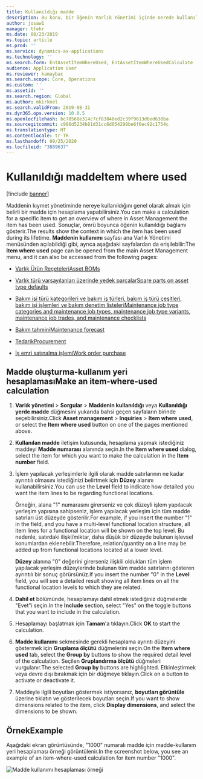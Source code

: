```yaml
---
title: Kullanıldığı madde
description: Bu konu, bir öğenin Varlık Yönetimi içinde nerede kullanıldığını açıklar.
author: josaw1
manager: tfehr
ms.date: 08/23/2019
ms.topic: article
ms.prod: ''
ms.service: dynamics-ax-applications
ms.technology: ''
ms.search.form: EntAssetItemWhereUsed, EntAssetItemWhereUsedCalculate
audience: Application User
ms.reviewer: kamaybac
ms.search.scope: Core, Operations
ms.custom: ''
ms.assetid: ''
ms.search.region: Global
ms.author: mkirknel
ms.search.validFrom: 2019-08-31
ms.dyn365.ops.version: 10.0.5
ms.openlocfilehash: bc78568e314c7cf83848ed2c39f9613d6ed638ba
ms.sourcegitcommit: c986d5234b81d31cc6d054298be6f6ec92c1754c
ms.translationtype: HT
ms.contentlocale: tr-TR
ms.lasthandoff: 09/25/2020
ms.locfileid: "3889637"
---
```

# <a name="item-where-used"></a><span data-ttu-id="9a3d2-103">Kullanıldığı madde</span><span class="sxs-lookup"><span data-stu-id="9a3d2-103">Item where used</span></span>

[!include [banner](../../includes/banner.md)]

 

<span data-ttu-id="9a3d2-104">Maddenin kıymet yönetiminde nereye kullanıldığını genel olarak almak için belirli bir madde için hesaplama yapabilirsiniz.</span><span class="sxs-lookup"><span data-stu-id="9a3d2-104">You can make a calculation for a specific item to get an overview of where in Asset Management the item has been used.</span></span> <span data-ttu-id="9a3d2-105">Sonuçlar, ömrü boyunca öğenin kullanıldığı bağlamı gösterir.</span><span class="sxs-lookup"><span data-stu-id="9a3d2-105">The results show the context in which the item has been used during its lifetime.</span></span> <span data-ttu-id="9a3d2-106">**Maddenin kullanımı** sayfası ana Varlık Yönetimi menüsünden açılabildiği gibi, ayrıca aşağıdaki sayfalardan da erişilebilir:</span><span class="sxs-lookup"><span data-stu-id="9a3d2-106">The **Item where used** page can be opened from the main Asset Management menu, and it can also be accessed from the following pages:</span></span>

- [<span data-ttu-id="9a3d2-107">Varlık Ürün Reçeteleri</span><span class="sxs-lookup"><span data-stu-id="9a3d2-107">Asset BOMs</span></span>](../objects/object-BOM.md)

- [<span data-ttu-id="9a3d2-108">Varlık türü varsayılanları üzerinde yedek parçalar</span><span class="sxs-lookup"><span data-stu-id="9a3d2-108">Spare parts on asset type defaults</span></span>](../setup-for-objects/object-types.md#spare-parts-on-the-asset-type-setup)

- [<span data-ttu-id="9a3d2-109">Bakım işi türü kategorileri ve bakım iş türleri, bakım iş türü çeşitleri, bakım işi işlemleri ve bakım denetim listeleri</span><span class="sxs-lookup"><span data-stu-id="9a3d2-109">Maintenance job type categories and maintenance job types, maintenance job type variants, maintenance job trades, and maintenance checklists</span></span>](../setup-for-work-orders/job-groups-and-job-types-variants-trades-and-checklists.md)

- [<span data-ttu-id="9a3d2-110">Bakım tahmini</span><span class="sxs-lookup"><span data-stu-id="9a3d2-110">Maintenance forecast</span></span>](../work-orders/maintenance-forecasts.md)

- [<span data-ttu-id="9a3d2-111">Tedarik</span><span class="sxs-lookup"><span data-stu-id="9a3d2-111">Procurement</span></span>](../work-orders/procurement.md)

- [<span data-ttu-id="9a3d2-112">İş emri satınalma işlemi</span><span class="sxs-lookup"><span data-stu-id="9a3d2-112">Work order purchase</span></span>](../work-orders/procurement.md)

## <a name="make-an-item-where-used-calculation"></a><span data-ttu-id="9a3d2-113">Madde oluşturma-kullanım yeri hesaplaması</span><span class="sxs-lookup"><span data-stu-id="9a3d2-113">Make an item-where-used calculation</span></span>

1. <span data-ttu-id="9a3d2-114">**Varlık yönetimi** > **Sorgular** > **Maddenin kullanıldığı** veya **Kullanıldığı yerde madde** düğmesini yukarıda bahsi geçen sayfaların birinde seçebilirsiniz.</span><span class="sxs-lookup"><span data-stu-id="9a3d2-114">Click **Asset management** > **Inquiries** > **Item where used**, or select the **Item where used** button on one of the pages mentioned above.</span></span>

2. <span data-ttu-id="9a3d2-115">**Kullanılan madde** iletişim kutusunda, hesaplama yapmak istediğiniz maddeyi **Madde numarası** alanında seçin.</span><span class="sxs-lookup"><span data-stu-id="9a3d2-115">In the **Item where used** dialog, select the item for which you want to make the calculation in the **Item number** field.</span></span>

3. <span data-ttu-id="9a3d2-116">İşlem yapılacak yerleşimlerle ilgili olarak madde satırlarının ne kadar ayrıntılı olmasını istediğinizi belirtmek için **Düzey** alanını kullanabilirsiniz.</span><span class="sxs-lookup"><span data-stu-id="9a3d2-116">You can use the **Level** field to indicate how detailed you want the item lines to be regarding functional locations.</span></span> 

    <span data-ttu-id="9a3d2-117">Örneğin, alana "1" numarasını girerseniz ve çok düzeyli işlem yapılacak yerleşim yapısına sahipseniz, işlem yapılacak yerleşim için tüm madde satırları üst düzeyde gösterilir.</span><span class="sxs-lookup"><span data-stu-id="9a3d2-117">For example, if you insert the number "1" in the field, and you have a multi-level functional location structure, all item lines for a functional location will be shown on the top level.</span></span> <span data-ttu-id="9a3d2-118">Bu nedenle, satırdaki ilişki/miktar, daha düşük bir düzeyde bulunan işlevsel konumlardan eklenebilir.</span><span class="sxs-lookup"><span data-stu-id="9a3d2-118">Therefore, relation/quantity on a line may be added up from functional locations located at a lower level.</span></span> 
    
    <span data-ttu-id="9a3d2-119">**Düzey** alanına "0" değerini girerseniz ilişkili oldukları tüm işlem yapılacak yerleşim düzeylerinde bulunan tüm madde satırlarını gösteren ayrıntılı bir sonuç görürsünüz.</span><span class="sxs-lookup"><span data-stu-id="9a3d2-119">If you insert the number "0" in the **Level** field, you will see a detailed result showing all item lines on all the functional location levels to which they are related.</span></span>

4. <span data-ttu-id="9a3d2-120">**Dahil et** bölümünde, hesaplamayı dahil etmek istediğiniz düğmelerde "Evet"i seçin.</span><span class="sxs-lookup"><span data-stu-id="9a3d2-120">In the **Include** section, select "Yes" on the toggle buttons that you want to include in the calculation.</span></span>

5. <span data-ttu-id="9a3d2-121">Hesaplamayı başlatmak için **Tamam**'a tıklayın.</span><span class="sxs-lookup"><span data-stu-id="9a3d2-121">Click **OK** to start the calculation.</span></span>

6. <span data-ttu-id="9a3d2-122">**Madde kullanımı** sekmesinde gerekli hesaplama ayrıntı düzeyini göstermek için **Gruplama ölçütü** düğmelerini seçin.</span><span class="sxs-lookup"><span data-stu-id="9a3d2-122">On the **Item where used** tab, select the **Group by** buttons to show the required detail level of the calculation.</span></span> <span data-ttu-id="9a3d2-123">Seçilen **Gruplandırma ölçütü** düğmeleri vurgulanır.</span><span class="sxs-lookup"><span data-stu-id="9a3d2-123">The selected **Group by** buttons are highlighted.</span></span> <span data-ttu-id="9a3d2-124">Etkinleştirmek veya devre dışı bırakmak için bir düğmeye tıklayın.</span><span class="sxs-lookup"><span data-stu-id="9a3d2-124">Click on a button to activate or deactivate it.</span></span>

7. <span data-ttu-id="9a3d2-125">Maddeyle ilgili boyutları göstermek istiyorsanız, **boyutları görüntüle** üzerine tıklatın ve gösterilecek boyutları seçin.</span><span class="sxs-lookup"><span data-stu-id="9a3d2-125">If you want to show dimensions related to the item, click **Display dimensions**, and select the dimensions to be shown.</span></span>

## <a name="example"></a><span data-ttu-id="9a3d2-126">Örnek</span><span class="sxs-lookup"><span data-stu-id="9a3d2-126">Example</span></span>

<span data-ttu-id="9a3d2-127">Aşağıdaki ekran görüntüsünde, "1000" numaralı madde için madde-kullanım yeri hesaplaması örneği görüntülenir.</span><span class="sxs-lookup"><span data-stu-id="9a3d2-127">In the screenshot below, you see an example of an item-where-used calculation for item number "1000".</span></span>

![Madde kullanımı hesaplaması örneği](media/12-controlling-and-reporting.png)

